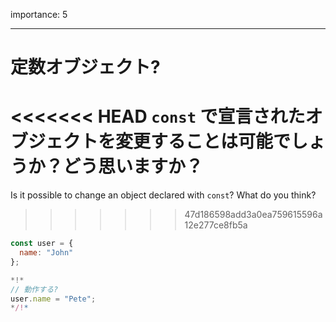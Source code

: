importance: 5

---

# 定数オブジェクト?

<<<<<<< HEAD
`const` で宣言されたオブジェクトを変更することは可能でしょうか？どう思いますか？
=======
Is it possible to change an object declared with `const`? What do you think?
>>>>>>> 47d186598add3a0ea759615596a12e277ce8fb5a

```js
const user = {
  name: "John"
};

*!*
// 動作する?
user.name = "Pete";
*/!*
```
